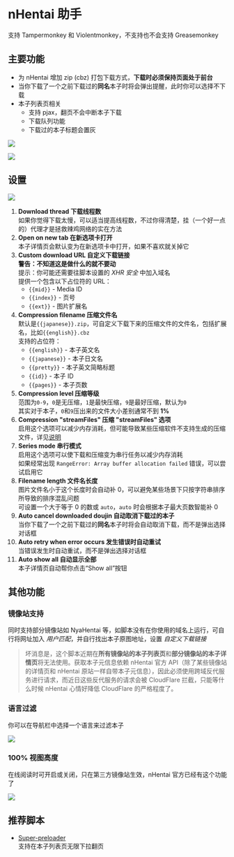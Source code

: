 # nHentai 助手

支持 Tampermonkey 和 Violentmonkey，不支持也不会支持 Greasemonkey

## 主要功能

- 为 nHentai 增加 zip (cbz) 打包下载方式，**下载时必须保持页面处于前台**
- 当你下载了一个之前下载过的**同名**本子时将会弹出提醒，此时你可以选择不下载
- 本子列表页相关
  - 支持 pjax，翻页不会中断本子下载
  - 下载队列功能
  - 下载过的本子标题会置灰

![](https://i.loli.net/2019/01/26/5c4c5d5914197.png)

![](https://i.loli.net/2018/12/26/5c23a39505d14.png)

## 设置

![](https://i.loli.net/2020/02/18/iZKI9hfcLymdrBj.png)

1. **Download thread 下载线程数**  
   如果你觉得下载太慢，可以适当提高线程数，不过你得清楚，挂（一个好一点的）代理才是拯救辣鸡网络的实在方法
2. **Open on new tab 在新选项卡打开**  
   本子详情页会默认变为在新选项卡中打开，如果不喜欢就关掉它
3. **Custom download URL 自定义下载链接**  
   **警告：不知道这是做什么的就不要动**  
   提示：你可能还需要往脚本设置的 *XHR 安全* 中加入域名  
   提供一个包含以下占位符的 URL：
   - `{{mid}}` - Media ID
   - `{{index}}` - 页号
   - `{{ext}}` - 图片扩展名
4. **Compression filename 压缩文件名**  
   默认是`{{japanese}}.zip`，可自定义下载下来的压缩文件的文件名，包括扩展名，比如`{{english}}.cbz`  
   支持的占位符：  
   - `{{english}}` - 本子英文名
   - `{{japanese}}` - 本子日文名
   - `{{pretty}}` - 本子英文简略标题
   - `{{id}}` - 本子 ID
   - `{{pages}}` - 本子页数
5. **Compression level 压缩等级**  
   范围为`0-9`，`0`是无压缩，`1`是最快压缩，`9`是最好压缩，默认为`0`  
   其实对于本子，`0`和`9`压出来的文件大小差别通常不到 **1%**
6. **Compression "streamFiles" 压缩 "streamFiles" 选项**  
   启用这个选项可以减少内存消耗，但可能导致某些压缩软件不支持生成的压缩文件，详见[说明](https://stuk.github.io/jszip/documentation/api_jszip/generate_async.html#streamfiles-option)
7. **Series mode 串行模式**  
   启用这个选项可以使下载和压缩变为串行任务以减少内存消耗  
   如果经常出现 `RangeError: Array buffer allocation failed` 错误，可以尝试启用它
8. **Filename length 文件名长度**  
   图片文件名小于这个长度时会自动补 0，可以避免某些场景下只按字符串排序所导致的排序混乱问题  
   可设置一个大于等于 0 的数或 `auto`，`auto` 时会根据本子最大页数智能补 0
9. **Auto cancel downloaded doujin 自动取消下载过的本子**  
   当你下载了一个之前下载过的**同名**本子时将会自动取消下载，而不是弹出选择对话框
10. **Auto retry when error occurs 发生错误时自动重试**  
   当错误发生时自动重试，而不是弹出选择对话框
11. **Auto show all 自动显示全部**  
   本子详情页自动帮你点击“Show all”按钮

## 其他功能

### 镜像站支持

同时支持部分镜像站如 NyaHentai 等，如脚本没有在你使用的域名上运行，可自行将网址加入 *用户匹配*，并自行找出本子原图地址，设置 *自定义下载链接*

> 坏消息是，这个脚本近期在**所有镜像站的本子列表页**和**部分镜像站的本子详情页**将无法使用。获取本子元信息依赖 nHentai 官方 API（除了某些镜像站的详情页和 nHentai 原站一样自带本子元信息），因此必须使用跨域反代服务进行请求，而近日这些反代服务的请求会被 CloudFlare 拦截，只能等什么时候 nHentai 心情好降低 CloudFlare 的严格程度了。

### 语言过滤

你可以在导航栏中选择一个语言来过滤本子

![](https://i.loli.net/2019/03/25/5c98d07cca0ac.png)

### 100% 视图高度

在线阅读时可开启或关闭，只在第三方镜像站生效，nHentai 官方已经有这个功能了

![](https://i.loli.net/2019/09/04/EYu5iP9L46b8XUf.png)

## 推荐脚本

- [Super-preloader](https://github.com/machsix/Super-preloader)  
  支持在本子列表页无限下拉翻页
